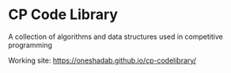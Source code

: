 # CP Code Library
A collection of algorithms and data structures used in competitive programming

Working site: https://oneshadab.github.io/cp-codelibrary/
